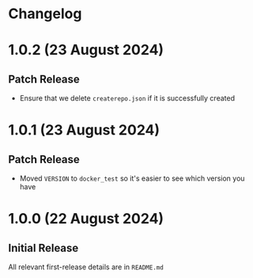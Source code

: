 # Changelog

# 1.0.2 (23 August 2024)

## Patch Release

* Ensure that we delete `createrepo.json` if it is successfully created

# 1.0.1 (23 August 2024)

## Patch Release

* Moved `VERSION` to `docker_test` so it's easier to see which version you have

# 1.0.0 (22 August 2024)

## Initial Release

All relevant first-release details are in `README.md`

